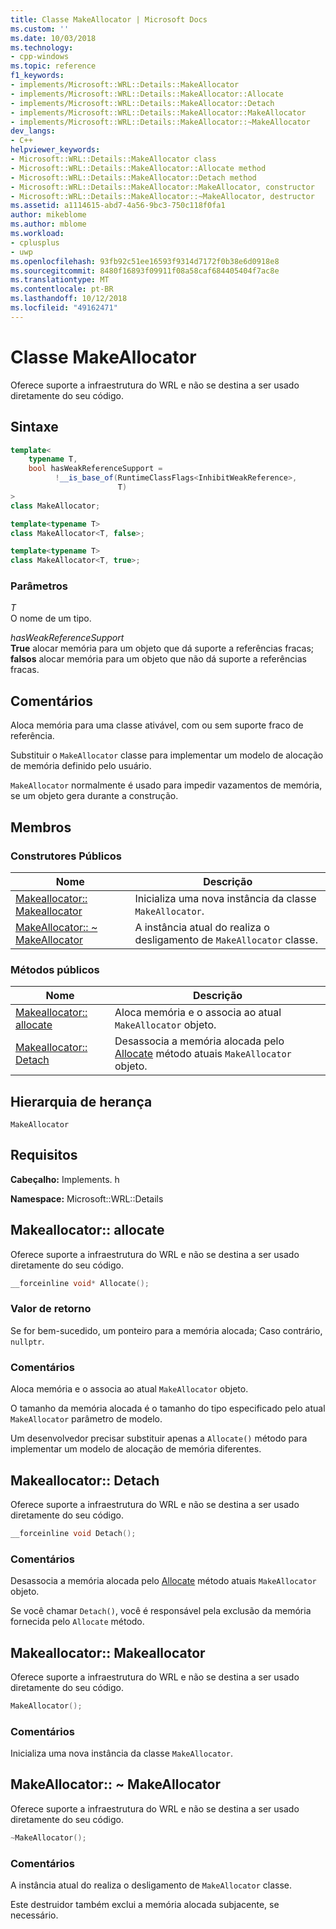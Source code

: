 ```yaml
---
title: Classe MakeAllocator | Microsoft Docs
ms.custom: ''
ms.date: 10/03/2018
ms.technology:
- cpp-windows
ms.topic: reference
f1_keywords:
- implements/Microsoft::WRL::Details::MakeAllocator
- implements/Microsoft::WRL::Details::MakeAllocator::Allocate
- implements/Microsoft::WRL::Details::MakeAllocator::Detach
- implements/Microsoft::WRL::Details::MakeAllocator::MakeAllocator
- implements/Microsoft::WRL::Details::MakeAllocator::~MakeAllocator
dev_langs:
- C++
helpviewer_keywords:
- Microsoft::WRL::Details::MakeAllocator class
- Microsoft::WRL::Details::MakeAllocator::Allocate method
- Microsoft::WRL::Details::MakeAllocator::Detach method
- Microsoft::WRL::Details::MakeAllocator::MakeAllocator, constructor
- Microsoft::WRL::Details::MakeAllocator::~MakeAllocator, destructor
ms.assetid: a1114615-abd7-4a56-9bc3-750c118f0fa1
author: mikeblome
ms.author: mblome
ms.workload:
- cplusplus
- uwp
ms.openlocfilehash: 93fb92c51ee16593f9314d7172f0b38e6d0918e8
ms.sourcegitcommit: 8480f16893f09911f08a58caf684405404f7ac8e
ms.translationtype: MT
ms.contentlocale: pt-BR
ms.lasthandoff: 10/12/2018
ms.locfileid: "49162471"
---
```

# <a name="makeallocator-class"></a>Classe MakeAllocator

Oferece suporte a infraestrutura do WRL e não se destina a ser usado diretamente do seu código.

## <a name="syntax"></a>Sintaxe

```cpp
template<
    typename T,
    bool hasWeakReferenceSupport =
          !__is_base_of(RuntimeClassFlags<InhibitWeakReference>,
                        T)
>
class MakeAllocator;

template<typename T>
class MakeAllocator<T, false>;

template<typename T>
class MakeAllocator<T, true>;
```

### <a name="parameters"></a>Parâmetros

*T*<br/>
O nome de um tipo.

*hasWeakReferenceSupport*<br/>
**True** alocar memória para um objeto que dá suporte a referências fracas; **falsos** alocar memória para um objeto que não dá suporte a referências fracas.

## <a name="remarks"></a>Comentários

Aloca memória para uma classe ativável, com ou sem suporte fraco de referência.

Substituir o `MakeAllocator` classe para implementar um modelo de alocação de memória definido pelo usuário.

`MakeAllocator` normalmente é usado para impedir vazamentos de memória, se um objeto gera durante a construção.

## <a name="members"></a>Membros

### <a name="public-constructors"></a>Construtores Públicos

Nome                                                  | Descrição
----------------------------------------------------- | ----------------------------------------------------------------
[Makeallocator:: Makeallocator](#makeallocator)        | Inicializa uma nova instância da classe `MakeAllocator`.
[MakeAllocator:: ~ MakeAllocator](#tilde-makeallocator) | A instância atual do realiza o desligamento de `MakeAllocator` classe.

### <a name="public-methods"></a>Métodos públicos

Nome                                 | Descrição
------------------------------------ | -----------------------------------------------------------------------------------------------------------
[Makeallocator:: allocate](#allocate) | Aloca memória e o associa ao atual `MakeAllocator` objeto.
[Makeallocator:: Detach](#detach)     | Desassocia a memória alocada pelo [Allocate](#allocate) método atuais `MakeAllocator` objeto.

## <a name="inheritance-hierarchy"></a>Hierarquia de herança

`MakeAllocator`

## <a name="requirements"></a>Requisitos

**Cabeçalho:** Implements. h

**Namespace:** Microsoft::WRL::Details

## <a name="allocate"></a>Makeallocator:: allocate

Oferece suporte a infraestrutura do WRL e não se destina a ser usado diretamente do seu código.

```cpp
__forceinline void* Allocate();
```

### <a name="return-value"></a>Valor de retorno

Se for bem-sucedido, um ponteiro para a memória alocada; Caso contrário, `nullptr`.

### <a name="remarks"></a>Comentários

Aloca memória e o associa ao atual `MakeAllocator` objeto.

O tamanho da memória alocada é o tamanho do tipo especificado pelo atual `MakeAllocator` parâmetro de modelo.

Um desenvolvedor precisar substituir apenas a `Allocate()` método para implementar um modelo de alocação de memória diferentes.

## <a name="detach"></a>Makeallocator:: Detach

Oferece suporte a infraestrutura do WRL e não se destina a ser usado diretamente do seu código.

```cpp
__forceinline void Detach();
```

### <a name="remarks"></a>Comentários

Desassocia a memória alocada pelo [Allocate](#allocate) método atuais `MakeAllocator` objeto.

Se você chamar `Detach()`, você é responsável pela exclusão da memória fornecida pelo `Allocate` método.

## <a name="makeallocator"></a>Makeallocator:: Makeallocator

Oferece suporte a infraestrutura do WRL e não se destina a ser usado diretamente do seu código.

```cpp
MakeAllocator();
```

### <a name="remarks"></a>Comentários

Inicializa uma nova instância da classe `MakeAllocator`.

## <a name="tilde-makeallocator"></a>MakeAllocator:: ~ MakeAllocator

Oferece suporte a infraestrutura do WRL e não se destina a ser usado diretamente do seu código.

```cpp
~MakeAllocator();
```

### <a name="remarks"></a>Comentários

A instância atual do realiza o desligamento de `MakeAllocator` classe.

Este destruidor também exclui a memória alocada subjacente, se necessário.
